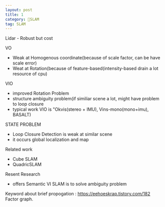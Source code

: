 ```yaml
---
layout: post
title: 1
category: SLAM
tag: SLAM
---
```


Lidar - Robust but cost

VO
  - Weak at Homogenous coordinate(because of scale factor, can be have scale error)
  - Weat at Rotation(because of feature-based(intensity-based drain a lot resource of cpu)

VIO
  - improved Rotation Problem
  - structure ambiguity problem(if similiar scene a lot, might have problem to loop closure
  - typical work VIO is "Okvis(stereo + IMU), Vins-mono(mono+imu), BASALT)

STATE PROBLEM
  - Loop Closure Detection is weak at similar scene
  - it occurs global localization and map

Related work
  - Cube SLAM
  - QuadricSLAM

Resent Research
  - offers Semantic VI SLAM is to solve ambiguity problem

Keyword
about brief propogation : https://eehoeskrap.tistory.com/182
Factor graph.
